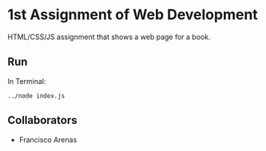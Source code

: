 # 1st Assignment of Web Development
HTML/CSS/JS assignment that shows a web page for a book. 

## Run

In Terminal:
```console
../node index.js
```

## Collaborators
* Francisco Arenas


